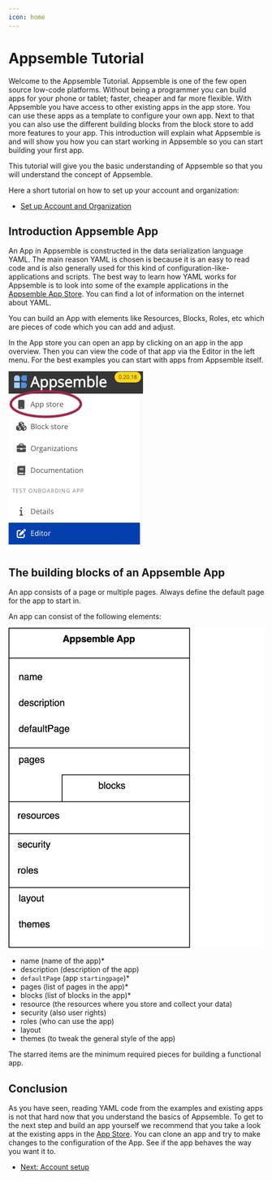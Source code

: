 ```yaml
---
icon: home
---
```


# Appsemble Tutorial

Welcome to the Appsemble Tutorial. Appsemble is one of the few open source low-code platforms.
Without being a programmer you can build apps for your phone or tablet; faster, cheaper and far more
flexible. With Appsemble you have access to other existing apps in the app store. You can use these
apps as a template to configure your own app. Next to that you can also use the different building
blocks from the block store to add more features to your app. This introduction will explain what
Appsemble is and will show you how you can start working in Appsemble so you can start building your
first app.

This tutorial will give you the basic understanding of Appsemble so that you will understand the
concept of Appsemble.

Here a short tutorial on how to set up your account and organization:

- [Set up Account and Organization](01-account-setup.md)

## Introduction Appsemble App

An App in Appsemble is constructed in the data serialization language YAML. The main reason YAML is
chosen is because it is an easy to read code and is also generally used for this kind of
configuration-like-applications and scripts. The best way to learn how YAML works for Appsemble is
to look into some of the example applications in the
[Appsemble App Store](https://appsemble.app/nl/apps). You can find a lot of information on the
internet about YAML.

You can build an App with elements like Resources, Blocks, Roles, etc which are pieces of code which
you can add and adjust.

In the App store you can open an app by clicking on an app in the app overview. Then you can view
the code of that app via the Editor in the left menu. For the best examples you can start with apps
from Appsemble itself.

![App Store Menu](../../config/assets/tutorial-assets/editor-menu.png 'App Store Menu')

## The building blocks of an Appsemble App

An app consists of a page or multiple pages. Always define the default page for the app to start in.

An app can consist of the following elements:

![app elements](../../config/assets/tutorial-assets/appsemble-app-elements-diagram.png 'app elements')

- name (name of the app)\*
- description (description of the app)
- `defaultPage` (app `startingpage`)\*
- pages (list of pages in the app)\*
- blocks (list of blocks in the app)\*
- resource (the resources where you store and collect your data)
- security (also user rights)
- roles (who can use the app)
- layout
- themes (to tweak the general style of the app)

The starred items are the minimum required pieces for building a functional app.

## Conclusion

As you have seen, reading YAML code from the examples and existing apps is not that hard now that
you understand the basics of Appsemble. To get to the next step and build an app yourself we
recommend that you take a look at the existing apps in the
[App Store](/apps). You can clone an app and try to make changes to the
configuration of the App. See if the app behaves the way you want it to.

- [Next: Account setup](01-account-setup.md)
